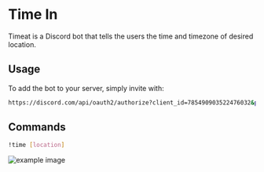 # Time In
Timeat is a Discord bot that tells the users the time and timezone of desired location.

## Usage
To add the bot to your server, simply invite with:

```bash 
https://discord.com/api/oauth2/authorize?client_id=785490903522476032&permissions=0&scope=bot
```

## Commands
```bash
!time [location]
```
![example image](https://github.com/soonhahwang/Time-In/blob/main/assets/images/example2.PNG)
